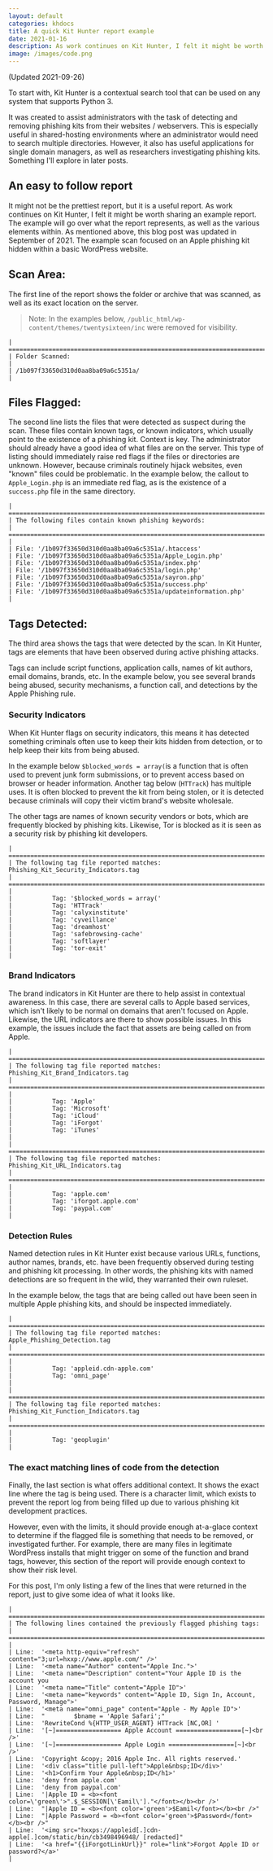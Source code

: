 ```yaml
---
layout: default
categories: khdocs
title: A quick Kit Hunter report example
date: 2021-01-16
description: As work continues on Kit Hunter, I felt it might be worth sharing an example report, and go over what it represents, as well as the various elements within.
image: /images/code.png
---
```


(Updated 2021-09-26)

To start with, Kit Hunter is a contextual search tool that can be used on any system that supports Python 3.

It was created to assist administrators with the task of detecting and removing phishing kits from their websites / webservers. This is especially useful in shared-hosting environments where an administrator would need to search multiple directories. However, it also has useful applications for single domain managers, as well as researchers investigating phishing kits. Something I'll explore in later posts.

## An easy to follow report

It might not be the prettiest report, but it is a useful report. As work continues on Kit Hunter, I felt it might be worth sharing an example report. The example will go over what the report represents, as well as the various elements within. As mentioned above, this blog post was updated in September of 2021. The example scan focused on an Apple phishing kit hidden within a basic WordPress website.

## Scan Area:

The first line of the report shows the folder or archive that was scanned, as well as its exact location on the server.

>Note: In the examples below, `/public_html/wp-content/themes/twentysixteen/inc` were removed for visibility.

```
| ==============================================================================
| Folder Scanned:
|
| /1b097f33650d310d0aa8ba09a6c5351a/
|
```

## Files Flagged:

The second line lists the files that were detected as suspect during the scan. These files contain known tags, or known indicators, which usually point to the existence of a phishing kit. Context is key. The administrator should already have a good idea of what files are on the server. This type of listing should immediately raise red flags if the files or directories are unknown. However, because criminals routinely hijack websites, even "known" files could be problematic. In the example below, the callout to `Apple_Login.php` is an immediate red flag, as is the existence of a `success.php` file in the same directory.

```
| ==============================================================================
| The following files contain known phishing keywords:
| ==============================================================================
|
| File: '/1b097f33650d310d0aa8ba09a6c5351a/.htaccess'
| File: '/1b097f33650d310d0aa8ba09a6c5351a/Apple_Login.php'
| File: '/1b097f33650d310d0aa8ba09a6c5351a/index.php'
| File: '/1b097f33650d310d0aa8ba09a6c5351a/login.php'
| File: '/1b097f33650d310d0aa8ba09a6c5351a/sayron.php'
| File: '/1b097f33650d310d0aa8ba09a6c5351a/success.php'
| File: '/1b097f33650d310d0aa8ba09a6c5351a/updateinformation.php'
|
```

## Tags Detected:

The third area shows the tags that were detected by the scan. In Kit Hunter, tags are elements that have been observed during active phishing attacks.

Tags can include script functions, application calls, names of kit authors, email domains, brands, etc. In the example below, you see several brands being abused, security mechanisms, a function call, and detections by the Apple Phishing rule.

### Security Indicators

When Kit Hunter flags on security indicators, this means it has detected something criminals often use to keep their kits hidden from detection, or to help keep their kits from being abused.

In the example below `$blocked_words = array(`is a function that is often used to prevent junk form submissions, or to prevent access based on browser or header information. Another tag below (`HTTrack`) has multiple uses. It is often blocked to prevent the kit from being stolen, or it is detected because criminals will copy their victim brand's website wholesale.

The other tags are names of known security vendors or bots, which are frequently blocked by phishing kits. Likewise, Tor is blocked as it is seen as a security risk by phishing kit developers.

```
| ==============================================================================
| The following tag file reported matches: Phishing_Kit_Security_Indicators.tag
| ==============================================================================
|
|           Tag: '$blocked_words = array('
|           Tag: 'HTTrack'
|           Tag: 'calyxinstitute'
|           Tag: 'cyveillance'
|           Tag: 'dreamhost'
|           Tag: 'safebrowsing-cache'
|           Tag: 'softlayer'
|           Tag: 'tor-exit'
|
```

### Brand Indicators

The brand indicators in Kit Hunter are there to help assist in contextual awareness. In this case, there are several calls to Apple based services, which isn't likely to be normal on domains that aren't focused on Apple. Likewise, the URL indicators are there to show possible issues. In this example, the issues include the fact that assets are being called on from Apple.

```
| ==============================================================================
| The following tag file reported matches: Phishing_Kit_Brand_Indicators.tag
| ==============================================================================
|
|           Tag: 'Apple'
|           Tag: 'Microsoft'
|           Tag: 'iCloud'
|           Tag: 'iForgot'
|           Tag: 'iTunes'
|
| ==============================================================================
| The following tag file reported matches: Phishing_Kit_URL_Indicators.tag
| ==============================================================================
|
|           Tag: 'apple.com'
|           Tag: 'iforgot.apple.com'
|           Tag: 'paypal.com'
|
```
### Detection Rules

Named detection rules in Kit Hunter exist because various URLs, functions, author names, brands, etc. have been frequently observed during testing and phishing kit processing. In other words, the phishing kits with named detections are so frequent in the wild, they warranted their own ruleset.

In the example below, the tags that are being called out have been seen in multiple Apple phishing kits, and should be inspected immediately.

```
| ==============================================================================
| The following tag file reported matches: Apple_Phishing_Detection.tag
| ==============================================================================
|
|           Tag: 'appleid.cdn-apple.com'
|           Tag: 'omni_page'
|
| ==============================================================================
| The following tag file reported matches: Phishing_Kit_Function_Indicators.tag
| ==============================================================================
|
|           Tag: 'geoplugin'
|
```

### The exact matching lines of code from the detection

Finally, the last section is what offers additional context. It shows the exact line where the tag is being used. There is a character limit, which exists to prevent the report log from being filled up due to various phishing kit development practices.

However, even with the limits, it should provide enough at-a-glace context to determine if the flagged file is something that needs to be removed, or investigated further. For example, there are many files in legitimate WordPress installs that might trigger on some of the function and brand tags, however, this section of the report will provide enough context to show their risk level.

For this post, I'm only listing a few of the lines that were returned in the report, just to give some idea of what it looks like.

```
| ==============================================================================
| The following lines contained the previously flagged phishing tags:
| ==============================================================================
|
| Line:  '<meta http-equiv="refresh" content="3;url=hxxp://www.apple.com/" />'
| Line:  '<meta name="Author" content="Apple Inc.">'
| Line:  '<meta name="Description" content="Your Apple ID is the account you
| Line:  '<meta name="Title" content="Apple ID">'
| Line:  '<meta name="keywords" content="Apple ID, Sign In, Account, Password, Manage">'
| Line:  '<meta name="omni_page" content="Apple - My Apple ID">'
| Line:  "        $bname = 'Apple Safari';"
| Line:  'RewriteCond %{HTTP_USER_AGENT} HTTrack [NC,OR] '
| Line:  '[~]================== Apple Account ==================[~]<br />'
| Line:  '[~]================== Apple Login ==================[~]<br />'
| Line:  'Copyright &copy; 2016 Apple Inc. All rights reserved.'
| Line:  '<div class="title pull-left">Apple&nbsp;ID</div>'
| Line:  '<h1>Confirm Your Apple&nbsp;ID</h1>'
| Line:  'deny from apple.com'
| Line:  'deny from paypal.com'
| Line:  '|Apple ID = <b><font color=\'green\'>".$_SESSION[\'Eamil\']."</font></b><br />'
| Line:  "|Apple ID = <b><font color='green'>$Eamil</font></b><br />"
| Line:  "|Apple Password = <b><font color='green'>$Password</font></b><br />"
| Line:  '<img src="hxxps://appleid[.]cdn-apple[.]com/static/bin/cb3498496948/ [redacted]"
| Line:  '<a href="{{iForgotLinkUrl}}" role="link">Forgot Apple ID or password?</a>'
|
```
